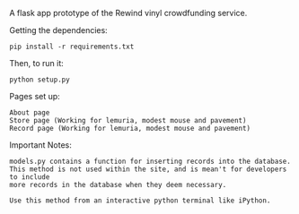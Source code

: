 A flask app prototype of the Rewind vinyl crowdfunding service. 


Getting the dependencies:
	
	pip install -r requirements.txt 

Then, to run it:

	python setup.py


Pages set up: 
	
	About page
	Store page (Working for lemuria, modest mouse and pavement)
	Record page (Working for lemuria, modest mouse and pavement)

Important Notes:

    models.py contains a function for inserting records into the database. This method is not used within the site, and is mean't for developers to include
    more records in the database when they deem necessary.

    Use this method from an interactive python terminal like iPython.

